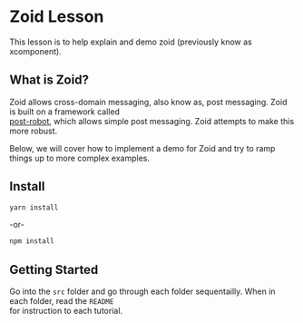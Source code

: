 # Zoid Lesson

This lesson is to help explain and demo zoid (previously know as xcomponent).

## What is Zoid?

Zoid allows cross-domain messaging, also know as, post messaging. Zoid is built on a framework called
<br/>
[post-robot](https://github.com/krakenjs/post-robot), which allows simple post messaging. Zoid attempts to make this more robust.

Below, we will cover how to implement a demo for Zoid and try to ramp things up to more complex examples.

## Install

```bash
yarn install
```
-or-
```bash
npm install
```

## Getting Started

Go into the `src` folder and go through each folder sequentailly. When in each folder, read the `README`
<br/>
for instruction to each tutorial.

